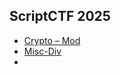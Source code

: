 
## ScriptCTF 2025
- [Crypto – Mod](scriptCTF2025/crypto/README.md)
- [Misc-Div](scriptCTF2025/Misc/README.md)
- 
